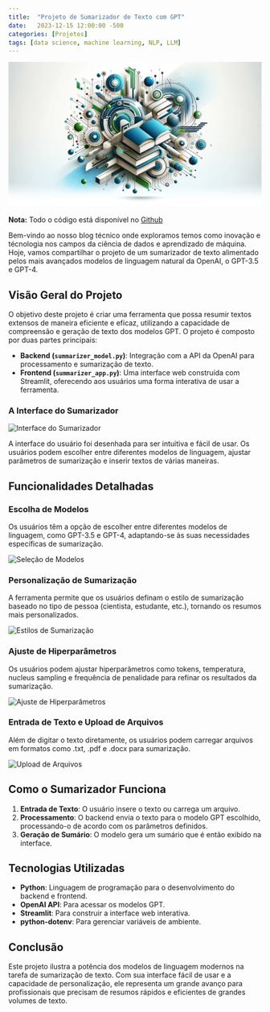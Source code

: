 ```yaml
---
title:  "Projeto de Sumarizador de Texto com GPT"
date:   2023-12-15 12:00:00 -500
categories: [Projetos]
tags: [data science, machine learning, NLP, LLM]
---
```


![png](https://github.com/gallileugenesis/gallileugenesis.github.io/blob/main/post-img/2023-12-15-text-summarization-with-gpt/header_image.png?raw=true)


**Nota:** Todo o código está disponível no [Github](https://github.com/gallileugenesis/text-summarization-with-gpt)


Bem-vindo ao nosso blog técnico onde exploramos temos como inovação e técnologia nos campos da ciência de dados e aprendizado de máquina. Hoje, vamos compartilhar o projeto de um sumarizador de texto alimentado pelos mais avançados modelos de linguagem natural da OpenAI, o GPT-3.5 e GPT-4.

## Visão Geral do Projeto

O objetivo deste projeto é criar uma ferramenta que possa resumir textos extensos de maneira eficiente e eficaz, utilizando a capacidade de compreensão e geração de texto dos modelos GPT. O projeto é composto por duas partes principais:

- **Backend (`summarizer_model.py`)**: Integração com a API da OpenAI para processamento e sumarização de texto.
- **Frontend (`summarizer_app.py`)**: Uma interface web construída com Streamlit, oferecendo aos usuários uma forma interativa de usar a ferramenta.

### A Interface do Sumarizador

![Interface do Sumarizador](link_para_imagem_da_interface)

A interface do usuário foi desenhada para ser intuitiva e fácil de usar. Os usuários podem escolher entre diferentes modelos de linguagem, ajustar parâmetros de sumarização e inserir textos de várias maneiras.

## Funcionalidades Detalhadas

### Escolha de Modelos

Os usuários têm a opção de escolher entre diferentes modelos de linguagem, como GPT-3.5 e GPT-4, adaptando-se às suas necessidades específicas de sumarização.

![Seleção de Modelos](link_para_imagem_selecao_modelos)

### Personalização de Sumarização

A ferramenta permite que os usuários definam o estilo de sumarização baseado no tipo de pessoa (cientista, estudante, etc.), tornando os resumos mais personalizados.

![Estilos de Sumarização](link_para_imagem_estilos_sumarizacao)

### Ajuste de Hiperparâmetros

Os usuários podem ajustar hiperparâmetros como tokens, temperatura, nucleus sampling e frequência de penalidade para refinar os resultados da sumarização.

![Ajuste de Hiperparâmetros](link_para_imagem_ajuste_hiperparametros)

### Entrada de Texto e Upload de Arquivos

Além de digitar o texto diretamente, os usuários podem carregar arquivos em formatos como .txt, .pdf e .docx para sumarização.

![Upload de Arquivos](link_para_imagem_upload_arquivos)

## Como o Sumarizador Funciona

1. **Entrada de Texto**: O usuário insere o texto ou carrega um arquivo.
2. **Processamento**: O backend envia o texto para o modelo GPT escolhido, processando-o de acordo com os parâmetros definidos.
3. **Geração de Sumário**: O modelo gera um sumário que é então exibido na interface.

## Tecnologias Utilizadas

- **Python**: Linguagem de programação para o desenvolvimento do backend e frontend.
- **OpenAI API**: Para acessar os modelos GPT.
- **Streamlit**: Para construir a interface web interativa.
- **python-dotenv**: Para gerenciar variáveis de ambiente.

## Conclusão

Este projeto ilustra a potência dos modelos de linguagem modernos na tarefa de sumarização de texto. Com sua interface fácil de usar e a capacidade de personalização, ele representa um grande avanço para profissionais que precisam de resumos rápidos e eficientes de grandes volumes de texto.

